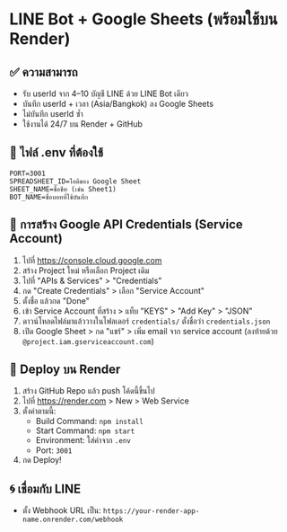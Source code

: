 # LINE Bot + Google Sheets (พร้อมใช้บน Render)

## ✅ ความสามารถ
- รับ userId จาก 4–10 บัญชี LINE ด้วย LINE Bot เดียว
- บันทึก userId + เวลา (Asia/Bangkok) ลง Google Sheets
- ไม่บันทึก userId ซ้ำ
- ใช้งานได้ 24/7 บน Render + GitHub

## 📌 ไฟล์ .env ที่ต้องใช้
```
PORT=3001
SPREADSHEET_ID=ไอดีของ Google Sheet
SHEET_NAME=ชื่อชีท (เช่น Sheet1)
BOT_NAME=ชื่อบอทที่ใช้บันทึก
```

## 📄 การสร้าง Google API Credentials (Service Account)
1. ไปที่ https://console.cloud.google.com
2. สร้าง Project ใหม่ หรือเลือก Project เดิม
3. ไปที่ "APIs & Services" > "Credentials"
4. กด "Create Credentials" > เลือก "Service Account"
5. ตั้งชื่อ แล้วกด "Done"
6. เข้า Service Account ที่สร้าง > แท็บ "KEYS" > "Add Key" > "JSON"
7. ดาวน์โหลดไฟล์มาแล้ววางในโฟลเดอร์ `credentials/` ตั้งชื่อว่า `credentials.json`
8. เปิด Google Sheet > กด "แชร์" > เพิ่ม email จาก service account (ลงท้ายด้วย `@project.iam.gserviceaccount.com`)

## 🚀 Deploy บน Render
1. สร้าง GitHub Repo แล้ว push โค้ดนี้ขึ้นไป
2. ไปที่ https://render.com > New > Web Service
3. ตั้งค่าตามนี้:
   - Build Command: `npm install`
   - Start Command: `npm start`
   - Environment: ใส่ค่าจาก `.env`
   - Port: `3001`
4. กด Deploy!

## 🌀 เชื่อมกับ LINE
- ตั้ง Webhook URL เป็น: `https://your-render-app-name.onrender.com/webhook`
